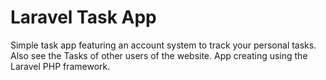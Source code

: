 # Laravel Task App

Simple task app featuring an account system to track your personal tasks.  Also see the Tasks of other users of the website.
App creating using the Laravel PHP framework.

